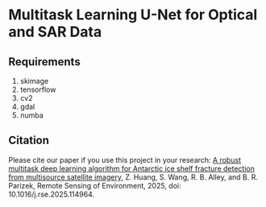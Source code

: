 # Multitask Learning U-Net for Optical and SAR Data
## Requirements
1. skimage
2. tensorflow
3. cv2
4. gdal
5. numba
## Citation
Please cite our paper if you use this project in your research: [A robust multitask deep learning algorithm for Antarctic ice shelf fracture detection from multisource satellite imagery](https://doi.org/10.1016/j.rse.2025.114964), Z. Huang, S. Wang, R. B. Alley, and B. R. Parizek, Remote Sensing of Environment, 2025, doi: 10.1016/j.rse.2025.114964.
